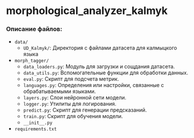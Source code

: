 # morphological_analyzer_kalmyk


### Описание файлов:

*   `data/`
    *   `UD_Kalmyk/`: Директория с файлами датасета для калмыцкого языка 
*   `morph_tagger/`
    *   `data_loaders.py`: Модуль для загрузки и сощдания датасета.
    *   `data_utils.py`: Вспомогательные функции для обработки данных.
    *   `eval.py`: Скрипт для подсчета метрик.
    *   `languages.py`: Определения или настройки, связанные с обрабатываемыми языками.
    *   `layers.py`: Слои нейронной сети модели.
    *   `logger.py`: Утилиты для логирования.
    *   `predict.py`: Скрипт для генерации предсказаний.
    *   `train.py`: Скрипт для обучения модели.
    *   `__init__.py`
*   `requirements.txt`
